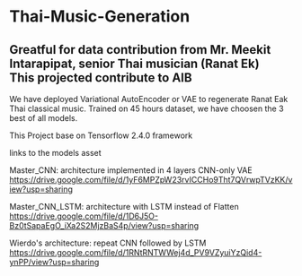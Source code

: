 # Thai-Music-Generation

## Greatful for data contribution from Mr. Meekit Intarapipat, senior Thai musician (Ranat Ek) </br> This projected contribute to AIB 
We have deployed Variational AutoEncoder or VAE to regenerate Ranat Eak Thai classical music. Trained on 45 hours dataset, we have choosen the 3 best of all models. 

This Project base on Tensorflow 2.4.0 framework

links to the models asset

Master_CNN: architecture implemented in 4 layers CNN-only VAE https://drive.google.com/file/d/1yF6MPZpW23rvICCHo9Tht7QVrwpTVzKK/view?usp=sharing

Master_CNN_LSTM: architecture with LSTM instead of Flatten https://drive.google.com/file/d/1D6J5O-Bz0tSapaEgO_iXa2S2MjzBaS4p/view?usp=sharing

Wierdo's architecture: repeat CNN followed by LSTM https://drive.google.com/file/d/1RNtRNTWWej4d_PV9VZyuiYzQid4-ynPP/view?usp=sharing




